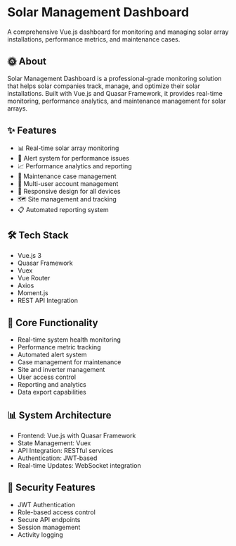 # Solar Management Dashboard

A comprehensive Vue.js dashboard for monitoring and managing solar array installations, performance metrics, and maintenance cases.

## 🌞 About

Solar Management Dashboard is a professional-grade monitoring solution that helps solar companies track, manage, and optimize their solar installations. Built with Vue.js and Quasar Framework, it provides real-time monitoring, performance analytics, and maintenance management for solar arrays.

## ✨ Features

- 📊 Real-time solar array monitoring
- 🚨 Alert system for performance issues
- 📈 Performance analytics and reporting
- 🔧 Maintenance case management
- 👥 Multi-user account management
- 📱 Responsive design for all devices
- 🗺️ Site management and tracking
- 📋 Automated reporting system

## 🛠️ Tech Stack

- Vue.js 3
- Quasar Framework
- Vuex
- Vue Router
- Axios
- Moment.js
- REST API Integration

## 🎯 Core Functionality

- Real-time system health monitoring
- Performance metric tracking
- Automated alert system
- Case management for maintenance
- Site and inverter management
- User access control
- Reporting and analytics
- Data export capabilities

## 📊 System Architecture

- Frontend: Vue.js with Quasar Framework
- State Management: Vuex
- API Integration: RESTful services
- Authentication: JWT-based
- Real-time Updates: WebSocket integration

## 🔐 Security Features

- JWT Authentication
- Role-based access control
- Secure API endpoints
- Session management
- Activity logging
